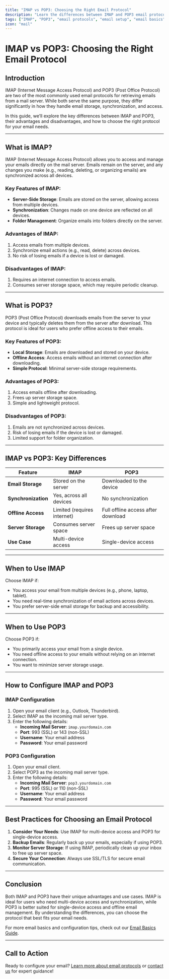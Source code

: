 ```yaml
---
title: "IMAP vs POP3: Choosing the Right Email Protocol"
description: "Learn the differences between IMAP and POP3 email protocols. Understand their features, use cases, and which one is best for your email needs."
tags: ["IMAP", "POP3", "email protocols", "email setup", "email basics"]
icon: "mail"
---
```


# IMAP vs POP3: Choosing the Right Email Protocol

## Introduction
IMAP (Internet Message Access Protocol) and POP3 (Post Office Protocol) are two of the most commonly used email protocols for retrieving emails from a mail server. While both serve the same purpose, they differ significantly in how they handle email storage, synchronization, and access.

In this guide, we’ll explore the key differences between IMAP and POP3, their advantages and disadvantages, and how to choose the right protocol for your email needs.

---

## What is IMAP?

IMAP (Internet Message Access Protocol) allows you to access and manage your emails directly on the mail server. Emails remain on the server, and any changes you make (e.g., reading, deleting, or organizing emails) are synchronized across all devices.

### Key Features of IMAP:
- **Server-Side Storage**: Emails are stored on the server, allowing access from multiple devices.
- **Synchronization**: Changes made on one device are reflected on all devices.
- **Folder Management**: Organize emails into folders directly on the server.

### Advantages of IMAP:
1. Access emails from multiple devices.
2. Synchronize email actions (e.g., read, delete) across devices.
3. No risk of losing emails if a device is lost or damaged.

### Disadvantages of IMAP:
1. Requires an internet connection to access emails.
2. Consumes server storage space, which may require periodic cleanup.

---

## What is POP3?

POP3 (Post Office Protocol) downloads emails from the server to your device and typically deletes them from the server after download. This protocol is ideal for users who prefer offline access to their emails.

### Key Features of POP3:
- **Local Storage**: Emails are downloaded and stored on your device.
- **Offline Access**: Access emails without an internet connection after downloading.
- **Simple Protocol**: Minimal server-side storage requirements.

### Advantages of POP3:
1. Access emails offline after downloading.
2. Frees up server storage space.
3. Simple and lightweight protocol.

### Disadvantages of POP3:
1. Emails are not synchronized across devices.
2. Risk of losing emails if the device is lost or damaged.
3. Limited support for folder organization.

---

## IMAP vs POP3: Key Differences

| **Feature**              | **IMAP**                          | **POP3**                          |
|---------------------------|------------------------------------|------------------------------------|
| **Email Storage**         | Stored on the server              | Downloaded to the device          |
| **Synchronization**       | Yes, across all devices           | No synchronization                |
| **Offline Access**        | Limited (requires internet)       | Full offline access after download|
| **Server Storage**        | Consumes server space             | Frees up server space             |
| **Use Case**              | Multi-device access               | Single-device access              |

---

## When to Use IMAP

Choose IMAP if:
- You access your email from multiple devices (e.g., phone, laptop, tablet).
- You need real-time synchronization of email actions across devices.
- You prefer server-side email storage for backup and accessibility.

---

## When to Use POP3

Choose POP3 if:
- You primarily access your email from a single device.
- You need offline access to your emails without relying on an internet connection.
- You want to minimize server storage usage.

---

## How to Configure IMAP and POP3

### IMAP Configuration
1. Open your email client (e.g., Outlook, Thunderbird).
2. Select IMAP as the incoming mail server type.
3. Enter the following details:
   - **Incoming Mail Server**: `imap.yourdomain.com`
   - **Port**: 993 (SSL) or 143 (non-SSL)
   - **Username**: Your email address
   - **Password**: Your email password

### POP3 Configuration
1. Open your email client.
2. Select POP3 as the incoming mail server type.
3. Enter the following details:
   - **Incoming Mail Server**: `pop3.yourdomain.com`
   - **Port**: 995 (SSL) or 110 (non-SSL)
   - **Username**: Your email address
   - **Password**: Your email password

---

## Best Practices for Choosing an Email Protocol

1. **Consider Your Needs**: Use IMAP for multi-device access and POP3 for single-device access.
2. **Backup Emails**: Regularly back up your emails, especially if using POP3.
3. **Monitor Server Storage**: If using IMAP, periodically clean up your inbox to free up server space.
4. **Secure Your Connection**: Always use SSL/TLS for secure email communication.

---

## Conclusion

Both IMAP and POP3 have their unique advantages and use cases. IMAP is ideal for users who need multi-device access and synchronization, while POP3 is better suited for single-device access and offline email management. By understanding the differences, you can choose the protocol that best fits your email needs.

For more email basics and configuration tips, check out our [Email Basics Guide](https://yourdomain.com/guides/email-basics).

---

## Call to Action

Ready to configure your email? [Learn more about email protocols](https://yourdomain.com/guides/email-basics) or [contact us](mailto:support@yourdomain.com) for expert guidance!
